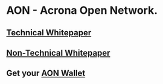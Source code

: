 # AON - Acrona Open Network.

## [Technical Whitepaper](https://drive.google.com/file/u/2/d/1QZZL_ijxPopZwxLYWNd6GM8W16bxqdYm/view?usp=drive_open)

## [Non-Technical Whitepaper](https://drive.google.com/file/d/1RXV3BjoFO_SFxyNIUvHVMKzgSP6_VKhu/view?usp=drivesdk)

## Get your [AON Wallet](https://acrona.io)